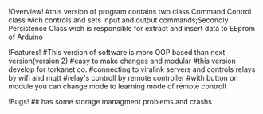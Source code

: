 !Overview!
#this version of program contains two class Command Control class wich controls and sets input and output commands;Secondly Persistence Class wich is responsible for extract and insert data to EEprom of Arduino

!Features!
#This version of software is more OOP based than next version(version 2)
#easy to make changes and modular
#this version develop for torkanet co.
#connecting to viralink servers and controls relays by wifi and mqtt 
#relay's controll by remote controller
#with button on module you can change mode to learning mode of remote controll

!Bugs!
#it has some storage managment problems and crashs
